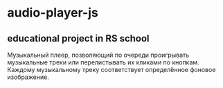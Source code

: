 # audio-player-js
## educational project in RS school

Музыкальный плеер, позволяющий по очереди проигрывать музыкальные треки или перелистывать их кликами по кнопкам. 
Каждому музыкальному треку соответствует определённое фоновое изображение.

